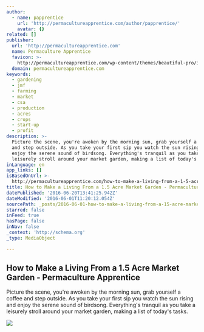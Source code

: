 ```yaml
---
author:
  - name: papprentice
    url: 'http://permacultureapprentice.com/author/papprentice/'
    avatar: {}
related: []
publisher:
  url: 'http://permacultureapprentice.com'
  name: Permaculture Apprentice
  favicon: >-
    http://permacultureapprentice.com/wp-content/themes/beautiful-pro/images/favicon.ico
  domain: permacultureapprentice.com
keywords:
  - gardening
  - jmf
  - farming
  - market
  - csa
  - production
  - acres
  - crops
  - start-up
  - profit
description: >-
  Picture the scene, you're awoken by the morning sun, grab yourself a coffee
  and step outside. As you take your first sip you watch the sun rising and
  enjoy the serene sound of birdsong. Everything's tranquil as you take a
  leisurely stroll around your market garden, making a list of today's tasks.
inLanguage: en
app_links: []
isBasedOnUrl: >-
  http://permacultureapprentice.com/how-to-make-a-living-from-a-1-5-acre-market-garden/
title: How to Make a Living From a 1.5 Acre Market Garden - Permaculture Apprentice
datePublished: '2016-06-20T13:41:25.942Z'
dateModified: '2016-06-01T11:20:12.054Z'
sourcePath: _posts/2016-06-01-how-to-make-a-living-from-a-15-acre-market-garden-permacu.md
starred: false
inFeed: true
hasPage: false
inNav: false
_context: 'http://schema.org'
_type: MediaObject

---
```

<article style=""><h1>How to Make a Living From a 1.5 Acre Market Garden - Permaculture Apprentice</h1><p>Picture the scene, you're awoken by the morning sun, grab yourself a coffee and step outside. As you take your first sip you watch the sun rising and enjoy the serene sound of birdsong. Everything's tranquil as you take a leisurely stroll around your market garden, making a list of today's tasks.</p><img src="http://permacultureapprentice.com/wp-content/uploads/2015/03/Jean-MArtin-and-Maude-H%C3%A9l%C3%A8ne-1024x764.jpg" /></article>